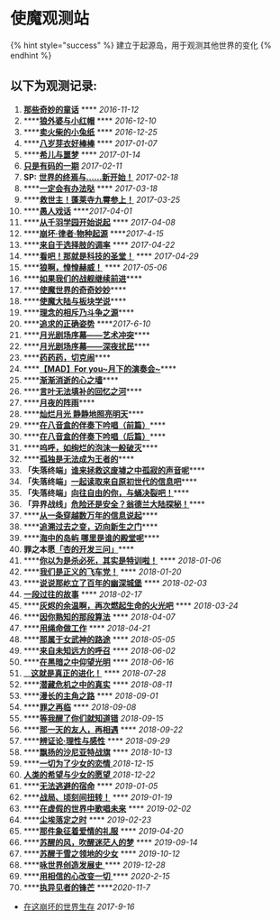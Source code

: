 # 使魔观测站

{% hint style="success" %}
建立于起源岛，用于观测其他世界的变化
{% endhint %}

## 以下为观测记录:

1. [**那些奇妙的童话**](http://mp.weixin.qq.com/s/X4jvDYetm-7qZokV_dwL_A)  ****  _2016-11-12_
2. \*\*\*\*[**狼外婆与小红帽**](https://mp.weixin.qq.com/s/UJRfRlYSOV2-XERGz10dgg)  ****  _2016-12-10_
3. \*\*\*\*[**卖火柴的小兔纸**](http://mp.weixin.qq.com/s/KdvgtXLRYhMc7SEHcDiwZw)  **** _2016-12-25_
4. \*\*\*\*[**八岁芽衣好棒棒**](http://mp.weixin.qq.com/s/N5Q_s-g2KO5pWICN-rvjEg)  **** _2017-01-07_
5. \*\*\*\*[**希儿与噩梦**](http://mp.weixin.qq.com/s/voFFWBTrSnNAu-uPVQ-4sg)  **** _2017-01-14_
6. [**只是有码的一期**](https://mp.weixin.qq.com/s?src=3&timestamp=1608109704&ver=1&signature=efFWCJg4EXQKdt2Vz1x1wsJpXDeX5nf6EdPTD1nGDrPziKr8Tcv*V0dsqUvr3yGfNoyUupxoaAWQXhAR*Xva-eOssHsWEs5H1MNKImFRrlBhIEUzX4ATcvJ9viz1G4EMRSTyfb5*fzZkJ0zKBoR9IHH0X-CTr6nAEXGwWT7Ookc=)  _2017-02-11_
7. **SP:** [**世界的终焉与……新开始！**](http://mp.weixin.qq.com/s/bG4vSbMHXE01GxPY8DRyww) _2017-02-18_
8. \*\*\*\*[**一定会有办法哒**](https://mp.weixin.qq.com/s?src=3&timestamp=1608111072&ver=1&signature=efFWCJg4EXQKdt2Vz1x1wsJpXDeX5nf6EdPTD1nGDrMIbON8pZ0MSOeBJAwsa38iOF2BBROwtlNxsnfRsYVptJPjBAHo0CLnaDgyVHJKGCQFe1MdrvYOht*vAIRj2TFFLIyfl5skBfxaDmKhVA8QK-qEuIwHTap3XOOWhKU-pLk=)  **** _2017-03-18_
9. \*\*\*\*[**救世主！蓬莱寺九霄参上！**](http://mp.weixin.qq.com/s/35I9FKoxhELD4VbXVjne2g) _2017-03-25_
10. \*\*\*\*[**愚人戏话**](http://mp.weixin.qq.com/s/dimSHl4fJ3G_nI0r6UO3CA)   ****_2017-04-01_
11. \*\*\*\*[**从千羽学园开始说起**](http://mp.weixin.qq.com/s/Phh21Ys4IfN-MaIenLxC2Q)  **** _2017-04-08_
12. \*\*\*\*[**崩坏·律者·物种起源**](http://mp.weixin.qq.com/s/lbq6tVV3t7urolz_19ZRwQ)  ****_2017-4-15_
13. \*\*\*\*[**来自于选择肢的调率**](http://mp.weixin.qq.com/s/5M_zA_dKV8i7O22og5L08w)  **** _2017-04-22_
14. \*\*\*\*[**看吧！那就是科技的圣堂！**](http://mp.weixin.qq.com/s/6Um8GOpp0u9er70_2b-o0g)  **** _2017-04-29_
15. \*\*\*\*[**狼啊，惶惶赫威！**](http://mp.weixin.qq.com/s/OibAjPUa35ggVqfcLmu3iA) **** _2017-05-06_
16. \*\*\*\*[**如果我们的战舰继续前进**](http://mp.weixin.qq.com/s/6G_HOHH8y21mxOWPKQfwZw)\*\*\*\*
17. \*\*\*\*[**使魔世界的奇奇妙妙**](http://mp.weixin.qq.com/s/XSdnireH1DVTV8qiGJ4muA)\*\*\*\*
18. \*\*\*\*[**使魔大陆与板块学说**](http://mp.weixin.qq.com/s/ttVNCOn6Q2y7_CUzSVh4ZQ)\*\*\*\*
19. \*\*\*\*[**理念的相斥乃斗争之源**](http://mp.weixin.qq.com/s/6OlUoFlG5PGW03kwKbsZ0Q)\*\*\*\*
20. \*\*\*\*[**追求的正确姿势**](http://mp.weixin.qq.com/s/YuCxkqZaSKQN8M7kiyWdzA) ****_2017-6-10_
21. \*\*\*\*[**月光剧场序幕——艺术冲突**](http://mp.weixin.qq.com/s?__biz=MzA3MzExMzkyMg==&mid=2659797421&idx=2&sn=eb8669d628f8d9d2771f422bbd671d84&chksm=8469e180b31e689611d4500afa9459028273e417542ae2d4110db7b0ff9b321be274f3450372&scene=21#wechat_redirect)\*\*\*\*
22. \*\*\*\*[**月光剧场序幕——深夜扰民**](http://mp.weixin.qq.com/s?__biz=MzA3MzExMzkyMg==&mid=2659797501&idx=2&sn=9f28bd7afe36a4fa2da523aacfdb439d&chksm=8469e1d0b31e68c65cfefdb1d8c4719ed347c8c637bdb15494139f7008032ae23dbd1fa96d75&scene=21#wechat_redirect)\*\*\*\*
23. \*\*\*\*[**药药药，切克闹**](http://mp.weixin.qq.com/s?__biz=MzA3MzExMzkyMg==&mid=2659797575&idx=1&sn=cf67111c0cf28fd880807fb572e6a036&chksm=8469e26ab31e6b7ca632a1d0524d849f0cef8250d88dbbae117ce860b48ab2de18ac3854cb15&scene=21#wechat_redirect)\*\*\*\*
24. \*\*\*\*[**【MAD】For you~月下的演奏会~**](http://mp.weixin.qq.com/s?__biz=MzA3MzExMzkyMg==&mid=2659797708&idx=2&sn=1a903062607b87743e309bc54a710c28&chksm=8469e2e1b31e6bf70f9d527cfb947431e4cfa0843a9424df103bc795b43af2add35091ca4e63&scene=21#wechat_redirect)\*\*\*\*
25. \*\*\*\*[**渐渐消逝的心之墙**](http://mp.weixin.qq.com/s?__biz=MzA3MzExMzkyMg==&mid=2659797752&idx=2&sn=38c8b1da509aeb12692fe140c8d1a78a&chksm=8469e2d5b31e6bc3a7b57fac844a0db84316a1543d45edbb1dd11abd84d7f70a6a1e4643d2ad&scene=21#wechat_redirect)\*\*\*\*
26. \*\*\*\*[**言叶无法填补的回忆之河**](http://mp.weixin.qq.com/s?__biz=MzA3MzExMzkyMg==&mid=2659797916&idx=2&sn=08a68a90d0bc166cbab208a80cf9a5b3&chksm=8469e3b1b31e6aa7e9df426d36b5b4d0b6cbb9c825e4a684f502a4997672e1cb41504cb02037&scene=21#wechat_redirect)\*\*\*\*
27. \*\*\*\*[**月夜的阵雨**](http://mp.weixin.qq.com/s?__biz=MzA3MzExMzkyMg==&mid=2659798012&idx=3&sn=193dc002cbf634d84602bcb848b93826&chksm=8469e3d1b31e6ac7e32deaef2c5692ac251523c920c7749a649bcf85bbc16a7a81e3b8cee4e7&scene=21#wechat_redirect)\*\*\*\*
28. \*\*\*\*[**灿烂月光 静静地照亮明天**](http://mp.weixin.qq.com/s?__biz=MzA3MzExMzkyMg==&mid=2659798075&idx=1&sn=b267fa5043e58949a28e7ecb6a001aa6&chksm=8469e416b31e6d006d927a34d60075bc10164676aa6526306f0b99e575d20c77b27d51944976&scene=21#wechat_redirect)\*\*\*\*
29. \*\*\*\*[**在八音盒的伴奏下吟唱（前篇）**](http://mp.weixin.qq.com/s?__biz=MzA3MzExMzkyMg==&mid=2659798105&idx=4&sn=5de3bf59f023ba90eab92ed4e7c25363&chksm=8469e474b31e6d62ed7c626a4bd92548e0a34632adafb0bf8770311d1abe487a1af7b5a2a460&scene=21#wechat_redirect)\*\*\*\*
30. \*\*\*\*[**在八音盒的伴奏下吟唱（后篇）**](http://mp.weixin.qq.com/s?__biz=MzA3MzExMzkyMg==&mid=2659798142&idx=2&sn=5d36fbb9060533e798c1d799e0cd24b4&chksm=8469e453b31e6d4547616fca5f9b600da891ef38ff7c7eb88ebd48c7d830a7ab684cbaa4fbe6&scene=21#wechat_redirect)\*\*\*\*
31. \*\*\*\*[**呜呼，如绚烂的泡沫一般破灭**](http://mp.weixin.qq.com/s?__biz=MzA3MzExMzkyMg==&mid=2659797681&idx=1&sn=a6357adfb48722f43b4ecfcc1162968a&chksm=8469e29cb31e6b8a337f89634a0e68b9a39da5fa683530c7cb5d0ca33f2abd6aa6abb01c1c47&scene=21#wechat_redirect)\*\*\*\*
32. \*\*\*\*[**孤独是无法成为王者的**](http://mp.weixin.qq.com/s/2npP1RKV4L0V_lIISewQdQ)\*\*\*\*
33. **「失落终端」**[**谁来拯救这废墟之中孤寂的声音呢**](http://mp.weixin.qq.com/s/yqYMji_A8YblfZeub0EYHA)\*\*\*\*
34. **「失落终端」**[**一起读取来自原初世代的信息吧**](http://mp.weixin.qq.com/s/fkB6zprmLjimlGa8dn9onA)\*\*\*\*
35. **「失落终端」**[**向往自由的你，与蛹决裂吧！**](http://mp.weixin.qq.com/s/pTKRQiFOYsmCChm7dlR-DA)\*\*\*\*
36. **「异界战线」**[**危险还是安全？翁德兰大陆探秘！**](http://mp.weixin.qq.com/s/RrcOX5J-91tgtNJ2i7lIhA)\*\*\*\*
37. \*\*\*\*[**从一条穿越数万年的信息说起**](http://mp.weixin.qq.com/s/gOvN_hAigkYQxMPLEdWsOQ)\*\*\*\*
38. \*\*\*\*[**追溯过去之变，迈向新生之门**](http://mp.weixin.qq.com/s/XjdItWO9-YTTzzi6wFaPJw)\*\*\*\*
39. \*\*\*\*[**海中的岛屿 哪里是谁的殿堂呢**](http://mp.weixin.qq.com/s/uQWnt-659nwUGQx22HGI_w)\*\*\*\*
40. **罪之本愿**[**「杏的开发三问」**](https://mp.weixin.qq.com/s/NOF1VE2j0OCm3Y2Hw4Jurg)\*\*\*\*
41. \*\*\*\*[**你以为是杀必死，其实是特训啦！**](https://mp.weixin.qq.com/s?src=11&timestamp=1608111072&ver=2770&signature=5sFpDs2R3zUu8Q4kwfVUoYz4SNVW-VL2kQtSqoEuc2TtRilVsUEaCCDZlO0NjBQOufhiK8FqB*DwyPlFgnviwUTz4Ljc4Lguxnk4G4-gryG9LX*p-3yTOZyLaewxQFz2&new=1)  ****  _2018-01-06_
42. \*\*\*\*[**我们是正义的飞车党！**](https://mp.weixin.qq.com/s?src=11&timestamp=1608112229&ver=2770&signature=5sFpDs2R3zUu8Q4kwfVUoYz4SNVW-VL2kQtSqoEuc2SgjPQ7ohpXv*6udoslT7XsiCcYEFkDjTffWqFPQ1LScZNjcT*dET-oN0bJvM8LNLGdwbo9jrK6nY5NH4AwtlXB&new=1)   ****  _2018-01-20_
43. \*\*\*\*[**说说那屹立了百年的幽深城堡**](https://mp.weixin.qq.com/s?src=11&timestamp=1608112229&ver=2770&signature=5sFpDs2R3zUu8Q4kwfVUoYz4SNVW-VL2kQtSqoEuc2Shrg6YbiMThaatF6PQElv*FnG1649ZED4sZVCd*xZFVKNkKZERioaAf4t*cfBsNcu6oKQtQc5UF1edBDTIJ8JN&new=1)   **** _2018-02-03_
44. [**一段过往的故事**](https://mp.weixin.qq.com/s?src=11&timestamp=1608110987&ver=2770&signature=5sFpDs2R3zUu8Q4kwfVUoYz4SNVW-VL2kQtSqoEuc2ROLCZoM4V1i-DqKOMWmXHnZO6exKnJCA61Mdw7nr7sNpjCy0B*A5jdM8bx8DeJt01-0Tc0d5XX*vxMSbYb*4Rc&new=1) ****  _2018-02-17_
45. \*\*\*\*[**灰烬的余温啊，再次燃起生命的火光吧**](https://mp.weixin.qq.com/s?src=11&timestamp=1608112229&ver=2770&signature=5sFpDs2R3zUu8Q4kwfVUoYz4SNVW-VL2kQtSqoEuc2TBze99q2a*tXEUgDs*SHocs0DSlWt7hdLkFhC1Am2*On1AiCj0ox-DV4Zso7Cdvh9djp8op0DvrQ3DrPDjsrUn&new=1)   **** _2018-03-24_
46. \*\*\*\*[**因你熟知的那段算法**](https://mp.weixin.qq.com/s?src=11&timestamp=1608112229&ver=2770&signature=5sFpDs2R3zUu8Q4kwfVUoYz4SNVW-VL2kQtSqoEuc2SecxHUa3FPU7JyGEWBlWj4vJYAgAaRfKoj7mfNwASyp-S*uX6FGY-WUhyIiFFmqB0g2uaBpQre99nfvmZ*XQbK&new=1)   **** _2018-04-07_
47. \*\*\*\*[**用绳命做工作**](https://mp.weixin.qq.com/s?src=11&timestamp=1608111970&ver=2770&signature=5sFpDs2R3zUu8Q4kwfVUoYz4SNVW-VL2kQtSqoEuc2QwT906b95VREBBOordbSdNYVODHGuqWqfzk8OPAhxJwSIH74RLv6*6aaMBIKB5pOpguY*46*gHBm0Ryx0t14cZ&new=1)   **** _2018-04-21_
48. \*\*\*\*[**那属于女武神的路途**](https://mp.weixin.qq.com/s?src=11&timestamp=1608111072&ver=2770&signature=5sFpDs2R3zUu8Q4kwfVUoYz4SNVW-VL2kQtSqoEuc2SvPodLjbeudZFTyjhLHeENo41QEkh-WWS0rb0d6OnXyi8brJdiuNRh0K*seAGsKPHe89SD0rUfBWhf2Obb3c7r&new=1)  **** _2018-05-05_
49. \*\*\*\*[**来自未知远方的呼召**](https://mp.weixin.qq.com/s?src=11&timestamp=1608111970&ver=2770&signature=5sFpDs2R3zUu8Q4kwfVUoYz4SNVW-VL2kQtSqoEuc2QJWIv1jxHHfpwntL1Nx2h2xqJ6KIiGMwyja*PBbT6X5OL5CWw-ntuZ6msPs1mvOYyFyOdyenVifCaZ2o2VAU1H&new=1)   ****  _2018-06-02_
50. \*\*\*\*[**在黑暗之中仰望光明**](https://mp.weixin.qq.com/s?src=11&timestamp=1608111072&ver=2770&signature=5sFpDs2R3zUu8Q4kwfVUoYz4SNVW-VL2kQtSqoEuc2SPtTgM*P88nA1LnUSxk7uU6OBfkR2FV-Hpk2EGJk7PQOztUjObcNjZM5PcjaCBNeAL6dzk6j2e78X2KXAY63W7&new=1)   **** _2018-06-16_
51. \_\_[**这就是真正的进化！**](https://mp.weixin.qq.com/s?src=11&timestamp=1608110987&ver=2770&signature=5sFpDs2R3zUu8Q4kwfVUoYz4SNVW-VL2kQtSqoEuc2RsAR4P0m5IgPa-wzl85wYAq6oA3nvzzxmrMlqjyOUYEX6GcY09EC9BKNZlQF9rYNfD168Qp-5XopmksYlvs2fQ&new=1) ****  _2018-07-28_
52. \*\*\*\*[**潜藏危机之中的真实**](https://mp.weixin.qq.com/s?src=11&timestamp=1608111970&ver=2770&signature=5sFpDs2R3zUu8Q4kwfVUoYz4SNVW-VL2kQtSqoEuc2SVBh986LEkRvYrEUTd-wjCZrEV5hrDYkVwNk*H1RwdcD6ehuJKCFKXH3wnHVnkl*XkJiDQrwDQ0*pwiaCtsouT&new=1)   ****  _2018-08-11_
53. \*\*\*\*[**漫长的主角之路**](https://mp.weixin.qq.com/s?src=11&timestamp=1608111072&ver=2770&signature=5sFpDs2R3zUu8Q4kwfVUoYz4SNVW-VL2kQtSqoEuc2Rg2pmz15ilpOv2gt-Kb5RfPXFvOWw1RirPM57UOrcudbD32MkhfCNN6CDzbYg4JPQjsqNwbUdzeO27Vd0mOCP5&new=1)  ****  _2018-09-01_
54. \*\*\*\*[**罪之再临**](https://mp.weixin.qq.com/s?src=11&timestamp=1608111970&ver=2770&signature=5sFpDs2R3zUu8Q4kwfVUoYz4SNVW-VL2kQtSqoEuc2QYZRJ8kx2B8LuGGrL7FehdTG*Xn-1vmQm4yi*TXlBaS33FJaLWDkYwaF6FYrLDYiqLhZnlQs9XryeGE1ZofNsa&new=1)   ****  _2018-09-08_
55. \*\*\*\*[**等我醒了你们就知道错**](https://mp.weixin.qq.com/s?src=11&timestamp=1608109704&ver=2770&signature=5sFpDs2R3zUu8Q4kwfVUoYz4SNVW-VL2kQtSqoEuc2TSl8xTcPp2Rak5JV36zQx*SEVkjnFJ0UsNr*SWB5C9GR-fkTLJuzf001Yvrj4z5IOlHM4lVQrCH0TyLMlopOSl&new=1)  _2018-09-15_
56. \*\*\*\*[**那一天的友人，再相遇**](https://mp.weixin.qq.com/s?src=11&timestamp=1608111072&ver=2770&signature=5sFpDs2R3zUu8Q4kwfVUoYz4SNVW-VL2kQtSqoEuc2SqydDa6bE9aQjd5YqOB5Jo4LTRaAtgRN3Lit5jor5Dpqzju5ULTLTBWowrkhCi*O1f2ZY055imMEiaJ1kcIxCS&new=1)   **** _2018-09-22_
57. \*\*\*\*[**辨证论·理性与感性**](https://mp.weixin.qq.com/s?src=11&timestamp=1608112229&ver=2770&signature=5sFpDs2R3zUu8Q4kwfVUoYz4SNVW-VL2kQtSqoEuc2TzNw6kHNCVWdBjAyy1Mz5tl0K7acYcz*zHgQEtR93Ez5219*9ojq6buBF*M6O7lE6LN7*TFC1rGGKKJ1uKfSQ9&new=1)   **** _2018-09-29_
58. \*\*\*\*[**飘扬的沙尼亚特战旗**](https://mp.weixin.qq.com/s?src=11&timestamp=1608112229&ver=2770&signature=5sFpDs2R3zUu8Q4kwfVUoYz4SNVW-VL2kQtSqoEuc2RlUosyg8MvB3yiff4*wr4RyFNFBpnsF6R*8RHiCFH3uaK5fbF*xprKyak-59thkcJhC0kNzSvPooRdxqGzpppH&new=1)   ****  _2018-10-13_
59. \*\*\*\*[**一切为了少女的恋情** ](https://mp.weixin.qq.com/s?src=11&timestamp=1608109704&ver=2770&signature=5sFpDs2R3zUu8Q4kwfVUoYz4SNVW-VL2kQtSqoEuc2RqrympYh9gAr1IwDXxTuutKwOr0su091TUBuQrGMzGGyidCsGYe51Kv*UPZsHLZPKY0KsyoH7mkH2GABe6XNaR&new=1)  _2018-12-15_
60. [**人类的希望与少女的愿望** ](https://mp.weixin.qq.com/s?src=11&timestamp=1608109704&ver=2770&signature=5sFpDs2R3zUu8Q4kwfVUoYz4SNVW-VL2kQtSqoEuc2Q7ceA4XIEtndVgLuLS9NbYibtMIswOuXQiW4Nm8eHw*9itvYkbBkwkdSkThdOh3nYZKj3cOOfYMKnFONdsc4FR&new=1)  _2018-12-22_
61. \*\*\*\*[**无法逃避的宿命**](https://mp.weixin.qq.com/s?src=11&timestamp=1608111072&ver=2770&signature=5sFpDs2R3zUu8Q4kwfVUoYz4SNVW-VL2kQtSqoEuc2QSOnMnqufhhobnfW6V88bY*egMTStvYLRJf5Gw0prjbdBYVVfW0Dx3Xx5pc3BtlmJVf1FZSvwg8SyMP3MYK8f0&new=1)   **** _2019-01-05_
62. \*\*\*\*[**战局、顷刻间扭转！**](https://mp.weixin.qq.com/s?src=11&timestamp=1608111970&ver=2770&signature=5sFpDs2R3zUu8Q4kwfVUoYz4SNVW-VL2kQtSqoEuc2RxNM49bGXGtC9FrUod2E4OV7nR5oR2oZjSmvnHIlDHd-HqA8rTFppKuOiXJIGg6pEXy95nq1p-WO9-hBB594TB&new=1)  **** _2019-01-19_
63. \*\*\*\*[**在虚假的世界中歌唱未来**](https://mp.weixin.qq.com/s?src=11&timestamp=1608111970&ver=2770&signature=5sFpDs2R3zUu8Q4kwfVUoYz4SNVW-VL2kQtSqoEuc2TA4GG0j3Lp3*fcAxRrCw0PmJDeTHXvaEShZg9x1vCpqBQWQk*tTd*aPTjucRjP6K-VSj-ZC*l7MXKZcTYW5Um7&new=1)   ****  _2019-02-02_
64. \*\*\*\*[**尘埃落定之时**](https://mp.weixin.qq.com/s?src=11&timestamp=1608109704&ver=2770&signature=5sFpDs2R3zUu8Q4kwfVUoYz4SNVW-VL2kQtSqoEuc2Toml6jOmNHhPzm6YCWQ7jkVPT1tBNOhRprbz8YpxEKXLP*dK4*wR7u6JiOSiwnjT9W6mzxm-xXnQpzGJLKz4Ks&new=1) ****  _2019-02-23_
65. \*\*\*\*[**那件象征着爱情的礼服**](https://mp.weixin.qq.com/s?src=11&timestamp=1608112465&ver=2770&signature=5sFpDs2R3zUu8Q4kwfVUoYz4SNVW-VL2kQtSqoEuc2S-28atIORdCTBGQhNTksrW52IX3T3crancBUBuEXVz18WHGV7sLWcyt8e9DHapiJ-R-hJk4tm2A-q*tTgBdWQB&new=1)   **** _2019-04-20_
66. \*\*\*\*[**苏醒的风，吹醒迷茫人的梦**](https://mp.weixin.qq.com/s?src=11&timestamp=1608111072&ver=2770&signature=5sFpDs2R3zUu8Q4kwfVUoYz4SNVW-VL2kQtSqoEuc2TDICv189G1QyuWwlDWd8F-a-GNObhP*FFHY4TMRQ9Mwn37PlUbckAwrf7EYyGwuJKYPImF4oxC61cw1B54aClr&new=1)   ****  _2019-09-14_
67. \*\*\*\*[**苏醒于雪之领地的少女**](https://mp.weixin.qq.com/s?src=11&timestamp=1608112229&ver=2770&signature=5sFpDs2R3zUu8Q4kwfVUoYz4SNVW-VL2kQtSqoEuc2TVd4uU4ou8j4TC9BDayFVZ2bsWBfDUylKjvhQm5vTdpfYb7iq04*IBqc0kBf3vCSKLkn4jCsu9lnMmXRI18zmH&new=1)   ****  _2019-10-12_
68. \*\*\*\*[**咏世界创造发展史** ](https://mp.weixin.qq.com/s?src=11&timestamp=1608112229&ver=2770&signature=5sFpDs2R3zUu8Q4kwfVUoYz4SNVW-VL2kQtSqoEuc2T6iXfj6jMrD6vs-nrKMrxJVBDyDrUbvLwUth-ePSDq1D1K6H70CV69uWaJwVVxcfBgtqH-TwBvA6W0-YzdXUeM&new=1)   **** _2019-12-28_
69. \*\*\*\*[**用相信的心改变一切** ](https://mp.weixin.qq.com/s?src=11&timestamp=1608110928&ver=2770&signature=5sFpDs2R3zUu8Q4kwfVUoYz4SNVW-VL2kQtSqoEuc2QObLpk7Y6oMrNU9leRsqoD0MZRyfvGfotkeVPhwBxFzDUkAQ0OsXa*da3uFfI*eHsw4zSgE1stHcYdmJNC*wfi&new=1) **** _2020-2-15_
70. \*\*\*\*[**执异见者的锋芒**](https://mp.weixin.qq.com/s?src=11&timestamp=1608109704&ver=2770&signature=5sFpDs2R3zUu8Q4kwfVUoYz4SNVW-VL2kQtSqoEuc2R7xy3myUAenn30Q87jCqchZeRCE0huEeMVF-5C0pcF7qAhsHvw*ZFhdnLCN-pZfTeSTHTHQ0C3W2p*m2gacKKC&new=1)  ****_2020-11-7_

* [在这崩坏的世界生存](https://mp.weixin.qq.com/s?src=11&timestamp=1608109704&ver=2770&signature=5sFpDs2R3zUu8Q4kwfVUoYz4SNVW-VL2kQtSqoEuc2RX8ZrTKl*5qHC*-ZfIocoBW--8SOgSUbBVvE6TsmmK24AfukxN89SL0CCHe6WwRlri2mdv-egiVWbkMvwnDAQx&new=1) _2017-9-16_



